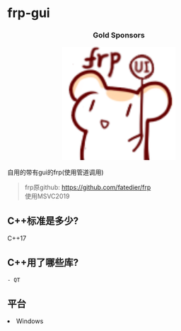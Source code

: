 # frp-gui
<h3 align="center">Gold Sponsors</h3>
<!--gold sponsors start-->
<p align="center">
<img width="256px" src="https://github.com/3035936740/frp-client-gui/blob/main/frp-gui.png">
</p>
<!--gold sponsors end-->


自用的带有gui的frp(使用管道调用)

> frp原github: https://github.com/fatedier/frp<br>
> 使用MSVC2019

## C++标准是多少?
C++17

## C++用了哪些库?
<pre><code>- QT</code></pre>

<h2>平台</h2>
<ui>
<li>Windows</li>
</ui>